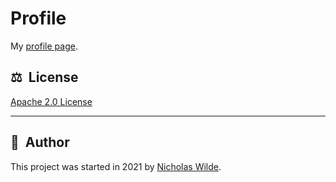 # Profile

My [profile page](https://nicholaswilde.io/).

## :balance_scale:&nbsp; License

[Apache 2.0 License](../LICENSE)

---

## :pencil:&nbsp; Author

This project was started in 2021 by [Nicholas Wilde].

[awesome-home-kubernetes]: https://github.com/k8s-at-home/awesome-home-kubernetes
[Nicholas Wilde]: https://github.com/nicholaswilde/
